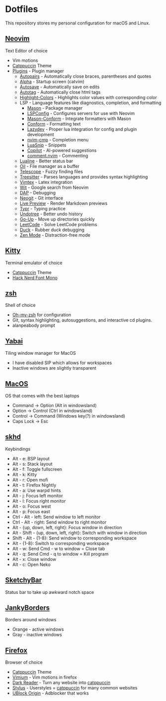 # Dotfiles

This repository stores my personal configuration for macOS and Linux.

## [Neovim](https://neovim.io/)
Text Editor of choice
- Vim motions
- [Catppuccin](https://github.com/catppuccin/nvim) Theme
- [Plugins](https://github.com/folke/lazy.nvim) - Plugin manager
    - [Autopairs](https://github.com/windwp/nvim-autopairs) - Automatically close braces, parentheses and quotes
    - [Alpha](https://github.com/goolord/alpha-nvim) - Startup screen (catvim)
    - [Autosave](https://github.com/0x00-ketsu/autosave.nvim) - Automatically save on edits
    - [Autotag](https://github.com/windwp/nvim-ts-autotag) - Automatically close html tags
    - [Highlight-Colors](https://github.com/brenoprata10/nvim-highlight-colors) - Highlights color values with corresponding color
    - LSP - Language features like diagnostics, completion, and formatting
        - [Mason](https://github.com/williamboman/mason.nvim) - Package manager
        - [LSPConfig](https://github.com/neovim/nvim-lspconfig) - Configures servers for use with Neovim
        - [Mason-Conform](https://github.com/zapling/mason-conform.nvim) - Integrate formatters with Mason
        - [Conform](https://github.com/stevearc/conform.nvim) - Formatting text
        - [Lazydev](https://github.com/folke/lazydev.nvim) - Proper lua integration for config and plugin development
        - [nvim-cmp](https://github.com/hrsh7th/nvim-cmp) - Completion menu
        - [LuaSnip](https://github.com/L3MON4D3/LuaSnip) - Snippets
        - [Copilot](https://github.com/zbirenbaum/copilot.lua) - AI-powered suggestions
        - [comment.nvim](https://github.com/numToStr/Comment.nvim) - Commenting
    - [Lualine](https://github.com/nvim-lualine/lualine.nvim) - Better status bar
    - [Oil](https://github.com/stevearc/oil.nvim) - File manager as a buffer
    - [Telescope](https://github.com/nvim-telescope/telescope.nvim) - Fuzzy finding files
    - [Treesitter](https://github.com/nvim-treesitter/nvim-treesitter) - Parses languages and provides syntax highlighting
    - [Vimtex](https://github.com/lervag/vimtex) - Latex integration
    - [Wit](https://github.com/Aliqyan-21/wit.nvim) - Google search from Neovim
    - [DAP](https://github.com/mfussenegger/nvim-dap) - Debugging
    - [Neogit](https://github.com/NeogitOrg/neogit) - Git interface
    - [Live Preview](https://github.com/brianhuster/live-preview.nvim) - Render Markdown previews
    - [Typr](https://github.com/nvzone/typr) - Typing practice
    - [Undotree](https://github.com/jiaoshijie/undotree) - Better undo history
    - [Go-Up](https://github.com/nullromo/go-up.nvim) - Move up directories quickly
    - [LeetCode](https://github.com/kawre/leetcode.nvim) - Solve LeetCode problems
    - [Duck](https://github.com/tamton-aquib/duck.nvim) - Rubber duck debugging
    - [Zen Mode](https://github.com/folke/zen-mode.nvim) - Distraction-free mode
## [Kitty](https://github.com/kovidgoyal/kitty)
Terminal emulator of choice
- [Catppuccin](https://github.com/catppuccin/kitty) Theme
- [Hack Nerd Font Mono](https://github.com/ryanoasis/nerd-fonts)
## [zsh](https://www.zsh.org/)
Shell of choice
- [Oh-my-zsh](https://github.com/ohmyzsh/ohmyzsh) for configuration
- Git, syntax highlighting, autosuggestions, and interactive cd plugins.
- alanpeabody prompt
## [Yabai](https://github.com/koekeishiya/yabai)
Tiling window manager for MacOS
- I have disabled SIP which allows for workspaces
- Inactive windows are slightly transparent
## [MacOS](https://www.apple.com/macos/macos-sequoia/)
OS that comes with the best laptops
- Command -> Option (Alt in windowsland)
- Option -> Control (Ctrl in windowsland)
- Control -> Command (Windows key(?) in windowsland)
- Caps Lock -> Esc
## [skhd](https://github.com/koekeishiya/skhd)
Keybindings
- Alt - e: BSP layout
- Alt - s: Stack layout
- Alt - f: Toggle fullscreen
- Alt - k: Kitty
- Alt - r: Open mofi
- Alt - t: Firefox Nightly
- Alt - a: Use warpd hints
- Alt - j: Focus left monitor
- Alt - l: Focus right monitor
- Alt - o: Focus west
- Alt - p: Focus east
- Ctrl - Alt - left: Send window to left monitor
- Ctrl - Alt - right: Send window to right monitor
- Alt - {up, down, left, right}: Focus window in direction
- Alt - Shift - {up, down, left, right}: Switch with window in direction
- Shift - Alt - {1-8}: Send window to corresponding workspace
- Alt - {1-8}: Switch to corresponding workspace
- Alt - w: Send Cmd - w to window = Close tab
- Alt - q: Send Cmd - q to window = Kill program
- Alt - x: Close window
- Alt - c: Open Neko
## [SketchyBar](https://github.com/FelixKratz/SketchyBar)
Status bar to take up awkward notch space
## [JankyBorders](https://github.com/FelixKratz/JankyBorders)
Borders around windows
- Orange - active windows
- Gray - inactive windows
## [Firefox](https://www.mozilla.org/en-US/firefox/)
Browser of choice
- [Catppuccin](https://github.com/catppuccin/firefox) Theme
- [Vimium](https://github.com/philc/vimium) - Vim motions in firefox
- [Dark Reader](https://github.com/darkreader/darkreader) - Turn any website into [catppuccin](https://github.com/catppuccin/dark-reader)
- [Stylus](https://github.com/openstyles/stylus) - Userstyles = [catppuccin](https://github.com/catppuccin/userstyles) for many common websites
- [UBlock Origin](https://github.com/gorhill/uBlock) - Adblocker that works
